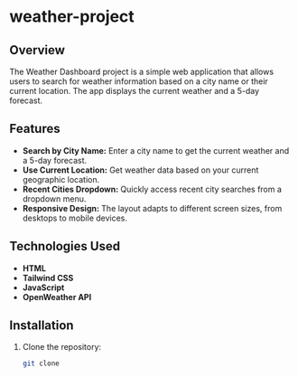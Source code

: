 # weather-project

## Overview
The Weather Dashboard project is a simple web application that allows users to search for weather information based on a city name or their current location. The app displays the current weather and a 5-day forecast.

## Features
- **Search by City Name:** Enter a city name to get the current weather and a 5-day forecast.
- **Use Current Location:** Get weather data based on your current geographic location.
- **Recent Cities Dropdown:** Quickly access recent city searches from a dropdown menu.
- **Responsive Design:** The layout adapts to different screen sizes, from desktops to mobile devices.

## Technologies Used
- **HTML**
- **Tailwind CSS**
- **JavaScript**
- **OpenWeather API**

## Installation
1. Clone the repository:
   ```bash
   git clone 